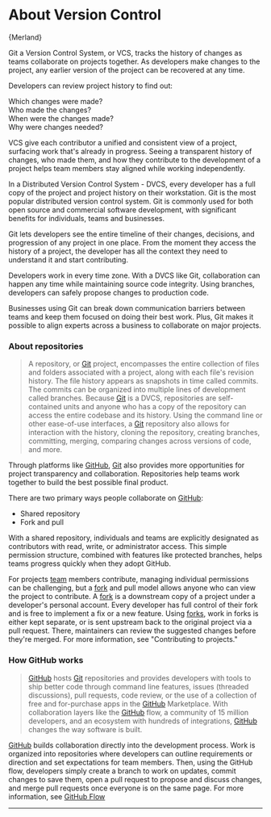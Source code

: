 

# About Version Control

{Merland}

Git a Version Control System, or VCS, tracks the history of changes as teams collaborate on projects together. As developers make changes to the project, any earlier version of the project can be recovered at any time.

Developers can review project history to find out:

Which changes were made?  
Who made the changes?  
When were the changes made?  
Why were changes needed?  

VCS give each contributor a unified and consistent view of a project, surfacing work that's already in progress. Seeing a transparent history of changes, who made them, and how they contribute to the development of a project helps team members stay aligned while working independently.

In a Distributed Version Control System - DVCS, every developer has a full copy of the project and project history on their workstation. Git is the most popular distributed version control system. Git is commonly used for both open source and commercial software development, with significant benefits for individuals, teams and businesses.

Git lets developers see the entire timeline of their changes, decisions, and progression of any project in one place. From the moment they access the history of a project, the developer has all the context they need to understand it and start contributing.

Developers work in every time zone. With a DVCS like Git, collaboration can happen any time while maintaining source code integrity. Using branches, developers can safely propose changes to production code.

Businesses using Git can break down communication barriers between teams and keep them focused on doing their best work. Plus, Git makes it possible to align experts across a business to collaborate on major projects.


### About repositories

> A repository, or [Git](git.md) project, encompasses the entire collection of files and folders associated with a project, along with each file's revision history. The file history appears as snapshots in time called commits. The commits can be organized into multiple lines of development called branches. Because [Git](git.md) is a DVCS, repositories are self-contained units and anyone who has a copy of the repository can access the entire codebase and its history. Using the command line or other ease-of-use interfaces, a [Git](git.md) repository also allows for interaction with the history, cloning the repository, creating branches, committing, merging, comparing changes across versions of code, and more.
>
Through platforms like [GitHub](github.md), [Git](git.md) also provides more opportunities for project transparency and collaboration. Repositories help teams work together to build the best possible final product.
>

There are two primary ways people collaborate on [GitHub](github.md):

- Shared repository
- Fork and pull

With a shared repository, individuals and teams are explicitly designated as contributors with read, write, or administrator access. This simple permission structure, combined with features like protected branches, helps teams progress quickly when they adopt GitHub.

For projects [team](team_overview.md) members contribute, managing individual permissions can be challenging, but a [fork](git.md#fork) and pull model allows anyone who can view the project to contribute. A [fork](git.md#fork) is a downstream copy of a project under a developer's personal account. Every developer has full control of their fork and is free to implement a fix or a new feature. Using [forks](git.md#fork), work in forks is either kept separate, or is sent upstream back to the original project via a pull request. There, maintainers can review the suggested changes before they're merged. For more information, see "Contributing to projects."


### How GitHub works

>[GitHub](github.md) hosts [Git](git.md) repositories and provides developers with tools to ship better code through command line features, issues (threaded discussions), pull requests, code review, or the use of a collection of free and for-purchase apps in the [GitHub](github.md) Marketplace. With collaboration layers like the [GitHub](github.md) flow, a community of 15 million developers, and an ecosystem with hundreds of integrations, [GitHub](github.md) changes the way software is built.
>
[GitHub](github.md) builds collaboration directly into the development process. Work is organized into repositories where developers can outline requirements or direction and set expectations for team members. Then, using the GitHub flow, developers simply create a branch to work on updates, commit changes to save them, open a pull request to propose and discuss changes, and merge pull requests once everyone is on the same page. For more information, see [GitHub Flow](github.md#github-flow)
>

---

